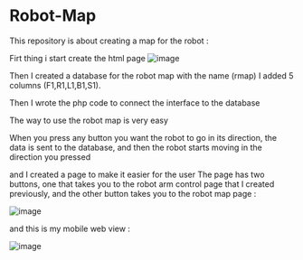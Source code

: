 # Robot-Map
This repository is about creating a map for the robot :

Firt thing i start create the html page
![image](https://user-images.githubusercontent.com/85804755/124510840-5e079c00-dddd-11eb-8ba8-3dfc21c37365.png)

Then I created a database for the robot map with the name (rmap) I added 5 columns (F1,R1,L1,B1,S1).

Then I wrote the php code to connect the interface to the database

The way to use the robot map is very easy

When you press any button you want the robot to go in its direction, the data is sent to the database, and then the robot starts moving in the direction you pressed

and I created a page to make it easier for the user The page has two buttons, one that takes you to the robot arm control page that I created previously, and the other button takes you to the robot map page :

![image](https://user-images.githubusercontent.com/85804755/124510987-acb53600-dddd-11eb-8d4c-99894103e595.png)

and this is my mobile web view :

![image](https://user-images.githubusercontent.com/85804755/124511050-d1111280-dddd-11eb-9171-b979c0ab2820.png)
